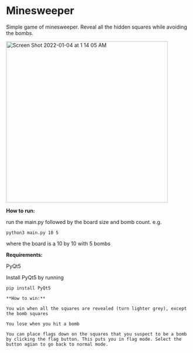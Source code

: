 # Minesweeper

Simple game of minesweeper. Reveal all the hidden squares while avoiding the bombs.

<img width="442" alt="Screen Shot 2022-01-04 at 1 14 05 AM" src="https://user-images.githubusercontent.com/39889137/148036766-753d5e9c-f5df-41e1-9891-71a905c4a540.png">

**How to run:**

run the main.py followed by the board size and bomb count. e.g.

```
python3 main.py 10 5
```

where the board is a 10 by 10 with 5 bombs

**Requirements:**

PyQt5

Install PyQt5 by running
```
pip install PyQt5

**How to win:**

You win when all the squares are revealed (turn lighter grey), except the bomb squares

You lose when you hit a bomb

You can place flags down on the squares that you suspect to be a bomb by clicking the flag button. This puts you in flag mode. Select the button agian to go back to normal mode.
